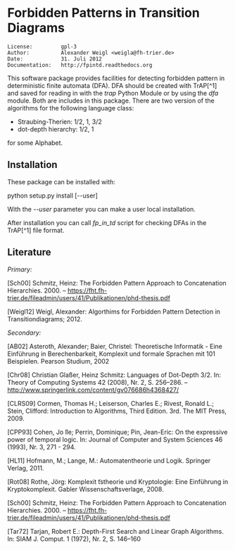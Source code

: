 Forbidden Patterns in Transition Diagrams
===============================================================================

	License:         gpl-3
    Author:          Alexander Weigl <weigla@fh-trier.de>
    Date:            31. Juli 2012
    Documentation:   http://fpintd.readthedocs.org


This software package provides facilities for detecting forbidden pattern in deterministic finite automata (DFA).
DFA should be created with TrAP[^1] and saved for reading in with the _trap_ Python Module or by using the _dfa_ module.
Both are includes in this package. There are two version of the algorithms for the following language class:

 * Straubing-Therien: 1/2, 1, 3/2
 * dot-depth hierarchy: 1/2, 1

for some Alphabet.


Installation
--------------------------------------------------------------------------------

These package can be installed with:

  python setup.py install [--user]

With the _--user_ parameter you can make a user local installation.

After installation you can call _fp_in_td_ script for checking DFAs in the TrAP[^1] file format.

Literature 
---------------------------------------------------------------------------------

*Primary:*

[Sch00] Schmitz, Heinz: The Forbidden Pattern Approach to Concatenation Hierarchies. 2000. – https://fht.fh-trier.de/fileadmin/users/41/Publikationen/phd-thesis.pdf

[Weigl12] Weigl, Alexander: Algorthims for Forbidden Pattern Detection in Transitiondiagrams; 2012.

*Secondary:*

[AB02] Asteroth, Alexander; Baier, Christel: Theoretische Informatik - Eine Einführung in Berechenbarkeit, Komplexit und formale Sprachen mit 101 Beispielen. Pearson Studium, 2002

[Chr08] Christian Glaßer, Heinz Schmitz: Languages of Dot-Depth 3/2. In: Theory of Computing Systems 42 (2008), Nr. 2, S. 256–286. – http://www.springerlink.com/content/gv076686h4368427/

[CLRS09] Cormen, Thomas H.; Leiserson, Charles E.; Rivest, Ronald L.; Stein, Clifford: Introduction to Algorithms, Third Edition. 3rd. The MIT
Press, 2009.

[CPP93] Cohen, Jo ̈lle; Perrin, Dominique; Pin, Jean-Eric: On the expressive power of temporal logic. In: Journal of Computer and System Sciences 46 (1993), Nr. 3, 271 - 294.

[HL11] Hofmann, M.; Lange, M.: Automatentheorie und Logik. Springer Verlag, 2011.

[Rot08] Rothe, Jörg: Komplexit ̈tstheorie und Kryptologie: Eine Einführung in Kryptokomplexit. Gabler Wissenschaftsverlage, 2008. 

[Sch00] Schmitz, Heinz: The Forbidden Pattern Approach to Concatenation Hierarchies. 2000. – https://fht.fh-trier.de/fileadmin/users/41/Publikationen/phd-thesis.pdf

[Tar72] Tarjan, Robert E.: Depth-First Search and Linear Graph Algorithms. In: SIAM J. Comput. 1 (1972), Nr. 2, S. 146–160


